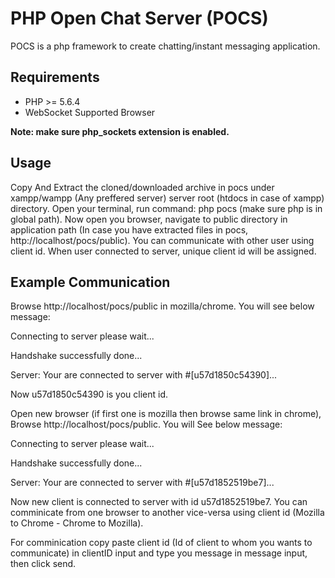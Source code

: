 # PHP Open Chat Server (POCS)

POCS is a php framework to create chatting/instant messaging application.

## Requirements

- PHP >= 5.6.4
- WebSocket Supported Browser

**Note: make sure php_sockets extension is enabled.**

## Usage

Copy And Extract the cloned/downloaded archive in pocs under xampp/wampp (Any preffered server) server root (htdocs in  case of xampp) directory. Open your terminal, run command: php pocs (make sure php is in global path). Now open you browser, navigate to public directory in application path (In case you have extracted files in pocs, http://localhost/pocs/public). You can communicate with other user using client id. When user connected to server, unique client id will be assigned.

## Example Communication 

Browse http://localhost/pocs/public in mozilla/chrome. You will see below message:

Connecting to server please wait...

Handshake successfully done...

Server: Your are connected to server with #[u57d1850c54390]... 


Now u57d1850c54390 is you client id.

Open new browser (if first one is mozilla then browse same link in chrome), Browse http://localhost/pocs/public. You will See below message:


Connecting to server please wait...

Handshake successfully done...

Server: Your are connected to server with #[u57d1852519be7]...


Now new client is connected to server with id u57d1852519be7. You can comminicate from one browser to another vice-versa using client id (Mozilla to Chrome - Chrome to Mozilla).

For comminication copy paste client id (Id of client to whom you wants to communicate) in clientID input and type you message in message input, then click send.
